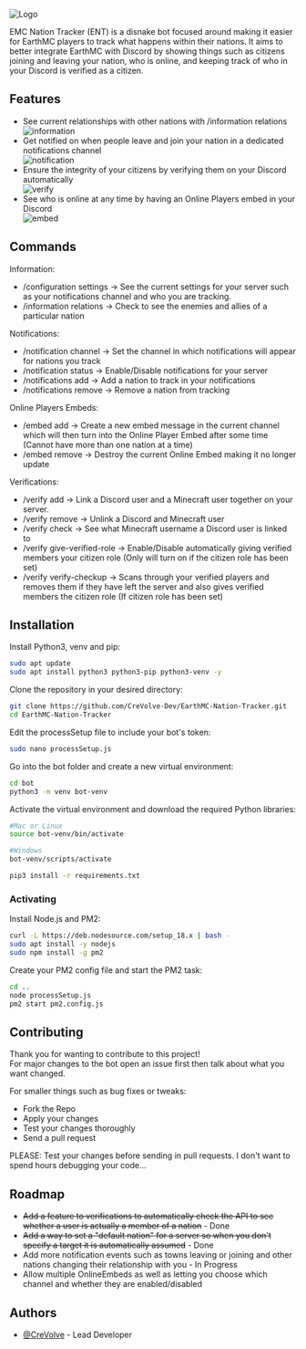 ![Logo](https://i.imgur.com/0ih5Uv0.png)

EMC Nation Tracker (ENT) is a disnake bot focused around making it easier for EarthMC players to track what happens within their nations. It aims to better integrate EarthMC with Discord by showing things such as citizens joining and leaving your nation, who is online, and keeping track of who in your Discord is verified as a citizen.
## Features

- See current relationships with other nations with /information relations  
![information](https://i.imgur.com/uisBvzW.gif)
- Get notified on when people leave and join your nation in a dedicated notifications channel  
![notification](https://i.imgur.com/RNzrVak.png)
- Ensure the integrity of your citizens by verifying them on your Discord automatically  
![verify](https://i.imgur.com/I5I1kyR.gif)
- See who is online at any time by having an Online Players embed in your Discord  
![embed](https://i.imgur.com/TdJrgZV.png)
## Commands

Information:
- /configuration settings -> See the current settings for your server such as your notifications channel and who you are tracking.
- /information relations -> Check to see the enemies and allies of a particular nation

Notifications:
- /notification channel -> Set the channel in which notifications will appear for nations you track
- /notification status -> Enable/Disable notifications for your server
- /notifications add -> Add a nation to track in your notifications
- /notifications remove -> Remove a nation from tracking

Online Players Embeds:
- /embed add -> Create a new embed message in the current channel which will then turn into the Online Player Embed after some time (Cannot have more than one nation at a time)
- /embed remove -> Destroy the current Online Embed making it no longer update

Verifications:
- /verify add -> Link a Discord user and a Minecraft user together on your server.
- /verify remove -> Unlink a Discord and Minecraft user
- /verify check -> See what Minecraft username a Discord user is linked to
- /verify give-verified-role -> Enable/Disable automatically giving verified members your citizen role (Only will turn on if the citizen role has been set)
- /verify verify-checkup -> Scans through your verified players and removes them if they have left the server and also gives verified members the citizen role (If citizen role has been set)
## Installation

Install Python3, venv and pip:
```bash
sudo apt update
sudo apt install python3 python3-pip python3-venv -y
```

Clone the repository in your desired directory:
```bash
git clone https://github.com/CreVolve-Dev/EarthMC-Nation-Tracker.git
cd EarthMC-Nation-Tracker
```

Edit the processSetup file to include your bot's token:
```bash
sudo nano processSetup.js
```

Go into the bot folder and create a new virtual environment:
```bash
cd bot
python3 -m venv bot-venv
```

Activate the virtual environment and download the required Python libraries:
```bash
#Mac or Linux
source bot-venv/bin/activate

#Windows
bot-venv/scripts/activate

pip3 install -r requirements.txt
```
### Activating

Install Node.js and PM2:
```bash
curl -L https://deb.nodesource.com/setup_18.x | bash -
sudo apt install -y nodejs
sudo npm install -g pm2
```

Create your PM2 config file and start the PM2 task:
```bash
cd ..
node processSetup.js
pm2 start pm2.config.js
```
## Contributing

Thank you for wanting to contribute to this project!  
For major changes to the bot open an issue first then talk about what you want changed.

For smaller things such as bug fixes or tweaks:
- Fork the Repo
- Apply your changes
- Test your changes thoroughly
- Send a pull request

PLEASE: Test your changes before sending in pull requests. I don't want to spend hours debugging your code...
## Roadmap

- ~~Add a feature to verifications to automatically check the API to see whether a user is actually a member of a nation~~ - Done
- ~~Add a way to set a "default nation" for a server so when you don't specify a target it is automatically assumed~~ - Done
- Add more notification events such as towns leaving or joining and other nations changing their relationship with you - In Progress
- Allow multiple OnlineEmbeds as well as letting you choose which channel and whether they are enabled/disabled
## Authors

- [@CreVolve](https://github.com/CreVolve-Dev) - Lead Developer
